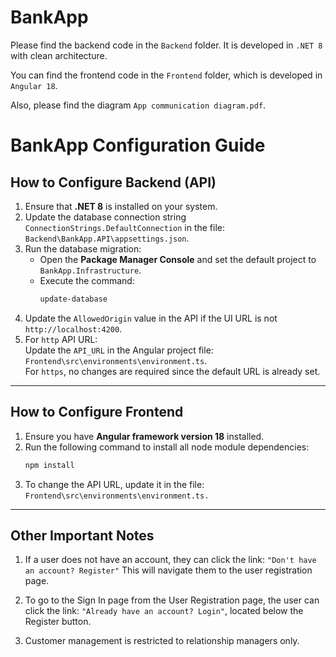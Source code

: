 # BankApp

Please find the backend code in the `Backend` folder. It is developed in `.NET 8` with clean architecture.

You can find the frontend code in the `Frontend` folder, which is developed in `Angular 18`.

Also, please find the diagram `App communication diagram.pdf`.

# BankApp Configuration Guide

## How to Configure Backend (API)

1. Ensure that **.NET 8** is installed on your system.
2. Update the database connection string `ConnectionStrings.DefaultConnection` in the file:  
   `Backend\BankApp.API\appsettings.json`.
3. Run the database migration:  
   - Open the **Package Manager Console** and set the default project to `BankApp.Infrastructure`.
   - Execute the command:  
     ```bash
     update-database
     ```
4. Update the `AllowedOrigin` value in the API if the UI URL is not `http://localhost:4200`.
5. For `http` API URL:  
   Update the `API_URL` in the Angular project file:  
   `Frontend\src\environments\environment.ts`.  
   For `https`, no changes are required since the default URL is already set.

---

## How to Configure Frontend

1. Ensure you have **Angular framework version 18** installed.
2. Run the following command to install all node module dependencies:  
   ```bash
   npm install
   ```
3. To change the API URL, update it in the file: `Frontend\src\environments\environment.ts.`

---

## Other Important Notes

1. If a user does not have an account, they can click the link:
   `"Don't have an account? Register"`
   This will navigate them to the user registration page.

2. To go to the Sign In page from the User Registration page, the user can click the link:
   `"Already have an account? Login"`, located below the Register button.
3. Customer management is restricted to relationship managers only.

